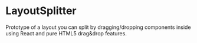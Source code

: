 # LayoutSplitter
Prototype of a layout you can split by dragging/dropping components inside using React and pure HTML5 drag&drop features.
